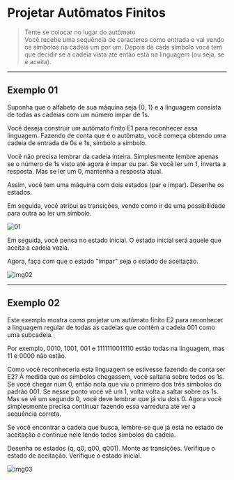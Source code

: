 # Projetar Autômatos Finitos

> Tente se colocar no lugar do autômato<br>
> Você recebe uma sequência de caracteres como entrada e vai vendo os símbolos na cadeia um por um. Depois de cada símbolo você tem que decidir se a cadeia vista até então está na linguagem (ou seja, se é aceita).

---
## Exemplo 01

Suponha que o alfabeto de sua máquina seja {0, 1} e a linguagem consista de todas as cadeias com um número ímpar de 1s.

Você deseja construir um autômato finito E1 para reconhecer essa linguagem. Fazendo de conta que é o autômato, você começa obtendo uma cadeia de entrada de 0s e 1s, símbolo a símbolo.

Você não precisa lembrar da cadeia inteira. Simplesmente lembre apenas se o número de 1s visto até agora é ímpar ou par. Se você ler um 1, inverta a resposta. Mas se ler um 0, mantenha a resposta atual.

Assim, você tem uma máquina com dois estados (par e ímpar). Desenhe os estados.

Em seguida, você atribui as transições, vendo como ir de uma possibilidade para outra ao ler um símbolo.

![01](https://github.com/user-attachments/assets/a03be85d-b4e9-4099-b2a1-7fd512902af7)

Em seguida, você pensa no estado inicial. O estado inicial será aquele que aceita a cadeia vazia.

Agora, faça com que o estado "ímpar" seja o estado de aceitação.

![img02](https://github.com/user-attachments/assets/57bef16a-2389-4cd9-b4d2-9897b880dc1a)

---
## Exemplo 02

Este exemplo mostra como projetar um autômato finito E2 para reconhecer a linguagem regular de todas as cadeias que contêm a cadeia 001 como uma subcadeia.

Por exemplo, 0010, 1001, 001 e 1111110011110 estão todas na linguagem, mas 11 e 0000 não estão.

Como você reconheceria esta linguagem se estivesse fazendo de conta ser E2? À medida que os símbolos chegassem, você saltaria sobre todos os 1s. Se você chegar num 0, então nota que viu o primeiro dos três símbolos do padrão 001. Se nesse ponto você vê um 1, volta volta a saltar sobre os 1s. Mas se vê um segundo 0, você deve lembrar que já viu dois 0. Agora você simplesmente precisa continuar fazendo essa varredura até ver a sequência correta.

Se você encontrar a cadeia que busca, lembre-se que já está no estado de aceitação e continue nele lendo todos símbolos da cadeia.

Desenha os estados (q, q0, q00, q001).
Monte as transições.
Verifique o estado de aceitação.
Verifique o estado inicial.

![img03](https://github.com/user-attachments/assets/1f577a2c-5d88-4f44-9abe-d36f5d2baa5f)
